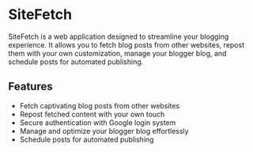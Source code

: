 # SiteFetch

SiteFetch is a web application designed to streamline your blogging experience. It allows you to fetch blog posts from other websites, repost them with your own customization, manage your blogger blog, and schedule posts for automated publishing.

## Features

- Fetch captivating blog posts from other websites
- Repost fetched content with your own touch
- Secure authentication with Google login system
- Manage and optimize your blogger blog effortlessly
- Schedule posts for automated publishing
